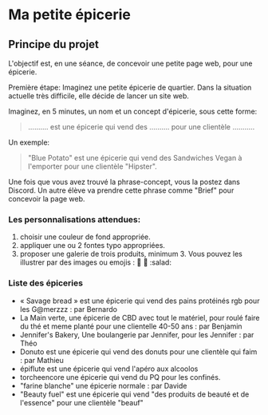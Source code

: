# Ma petite épicerie

## Principe du projet

L'objectif est, en une séance, de concevoir une petite page web, pour une épicerie.

Première étape:
Imaginez une petite épicerie de quartier.
Dans la situation actuelle très difficile, elle décide de lancer un site web.

Imaginez, en 5 minutes, un nom et un concept d'épicerie, sous cette forme:

> .......... est une épicerie qui vend des .......... pour une clientèle ...........

Un exemple: 

> "Blue Potato" est une épicerie qui vend des Sandwiches Vegan à l'emporter pour une clientèle "Hipster".

Une fois que vous avez trouvé la phrase-concept, vous la postez dans Discord.
Un autre élève va prendre cette phrase comme "Brief" pour concevoir la page web.

### Les personnalisations attendues: 

1. choisir une couleur de fond appropriée.
2. appliquer une ou 2 fontes typo appropriées.
3. proposer une galerie de trois produits, minimum 3. Vous pouvez les illustrer par des images ou emojis : :cherries: :bagel: :salad:

### Liste des épiceries

- « Savage bread » est une épicerie qui vend des pains protéinés rgb pour les G@merzzz : par Bernardo
- La Main verte, une épicerie de CBD avec tout le matériel, pour roulé faire du thé et meme planté pour une clientelle 40-50 ans : par Benjamin
- Jennifer's Bakery, Une boulangerie par Jennifer, pour les Jennifer : par Théo
- Donuto est une épicerie qui vend des donuts pour une clientèle qui faim : par Mathieu
- épiflute est une épicerie qui vend l'apéro aux alcoolos
- torcheencore une épicerie qui vend du PQ pour les confinés.
- "farine blanche" une épicerie normale : par Davide
- "Beauty fuel" est une épicerie qui vend "des produits de beauté et de l'essence" pour une clientèle "beauf"
